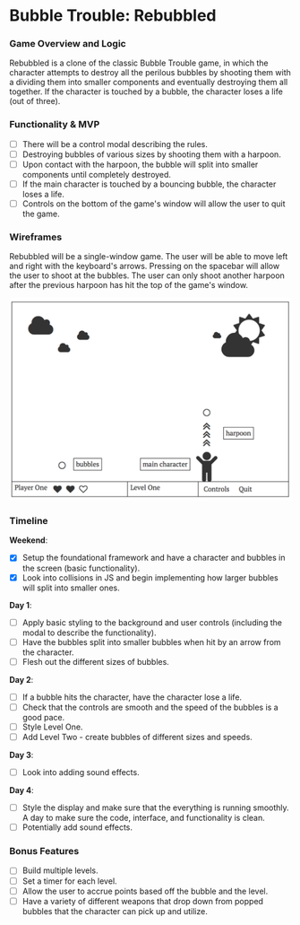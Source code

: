 # Bubble Trouble: Rebubbled

### Game Overview and Logic

Rebubbled is a clone of the classic Bubble Trouble game, in which the character attempts to destroy all the perilous bubbles by shooting them with a dividing them into smaller components and eventually destroying them all together. If the character is touched by a bubble, the character loses a life (out of three).

### Functionality & MVP  

- [ ] There will be a control modal describing the rules.
- [ ] Destroying bubbles of various sizes by shooting them with a harpoon.
- [ ] Upon contact with the harpoon, the bubble will split into smaller components until completely destroyed.
- [ ] If the main character is touched by a bouncing bubble, the character loses a life.
- [ ] Controls on the bottom of the game's window will allow the user to quit the game.

### Wireframes

Rebubbled will be a single-window game. The user will be able to move left and right with the keyboard's arrows. Pressing on the spacebar will allow the user to shoot at the bubbles. The user can only shoot another harpoon after the previous harpoon has hit the top of the game's window.

![rebubbled_wireframe](https://github.com/as6730/Bubble-Trouble-Rebubbled/blob/master/wireframes/rebubbled_wireframe.png)

### Timeline

**Weekend**:
- [x] Setup the foundational framework and have a character and bubbles in the screen (basic functionality).
- [x] Look into collisions in JS and begin implementing how larger bubbles will split into smaller ones.

**Day 1**:
- [ ] Apply basic styling to the background and user controls (including the modal to describe the functionality).
- [ ] Have the bubbles split into smaller bubbles when hit by an arrow from the character.
- [ ] Flesh out the different sizes of bubbles.

**Day 2**:
- [ ] If a bubble hits the character, have the character lose a life.
- [ ] Check that the controls are smooth and the speed of the bubbles is a good pace.
- [ ] Style Level One.
- [ ] Add Level Two - create bubbles of different sizes and speeds.

**Day 3**:
- [ ] Look into adding sound effects.

**Day 4**:
- [ ] Style the display and make sure that the everything is running smoothly. A day to make sure the code, interface, and functionality is clean.
- [ ] Potentially add sound effects.

### Bonus Features

- [ ] Build multiple levels.
- [ ] Set a timer for each level.
- [ ] Allow the user to accrue points based off the bubble and the level.
- [ ] Have a variety of different weapons that drop down from popped bubbles that the character can pick up and utilize.
